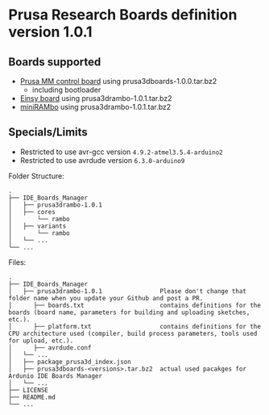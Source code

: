 # Prusa Research Boards definition version 1.0.1

## Boards supported
- [Prusa MM control board](https://github.com/prusa3d/MM-control-2.0) using prusa3dboards-1.0.0.tar.bz2
  - including bootloader
- [Einsy board](https://github.com/ultimachine/Einsy-Rambo/tree/1.1a) using prusa3drambo-1.0.1.tar.bz2
- [miniRAMbo](https://github.com/ultimachine/Mini-Rambo/tree/master)  using prusa3drambo-1.0.1.tar.bz2

## Specials/Limits
- Restricted to use avr-gcc version `4.9.2-atmel3.5.4-arduino2`
- Restricted to use avrdude version `6.3.0-arduino9`

Folder Structure:

    .
    ├── IDE_Boards_Manager
    │   ├── prusa3drambo-1.0.1
    │   ├── cores
    │       └── rambo
    │   ├── variants
    │       └── rambo
    │   └── ... 
    └── ...
    
Files:

    .
    ├── IDE_Boards_Manager
    │   ├── prusa3drambo-1.0.1                Please don't change that folder name when you update your Github and post a PR.
    │      ├── boards.txt                     contains definitions for the boards (board name, parameters for building and uploading sketches, etc.). 
    │      ├── platform.txt                   contains definitions for the CPU architecture used (compiler, build process parameters, tools used for upload, etc.).
    │      ├── avrdude.conf       
    │   └── ...
    │   ├── package_prusa3d_index.json
    │   ├── prusa3dboards-<versions>.tar.bz2  actual used pacakges for Ardunio IDE Boards Manager
    │   └── ...
    ├── LICENSE
    ├── README.md
    └── ...
